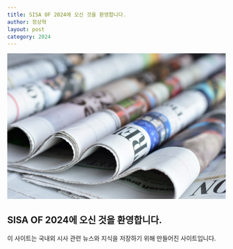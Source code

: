 ```yaml
---
title: SISA OF 2024에 오신 것을 환영합니다.
author: 정상혁
layout: post
category: 2024
---
```


![20231212.jpg](https://raw.githubusercontent.com/SisaOf/SisaOf.github.io/master/images/20231212.jpg)

## SISA OF 2024에 오신 것을 환영합니다.

이 사이트는 국내외 시사 관련 뉴스와 지식을 저장하기 위해 만들어진 사이트입니다.
